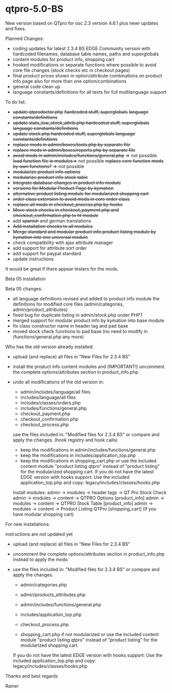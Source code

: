 # qtpro-5.0-BS
New version based on QTpro for osc 2.3 version 4.6.1 plus newr updates and fixes.

Planned Changes:
- coding updates for latest 2.3.4 BS EDGE Community version with hardcoded filenames, database table names, paths and superglobals
- content modules for product info, shopping cart
- hooked modifications or separate functions where possible to avoid core file changes (stock checks etc in checkout pages)
- final product prices shown in option/attribute combinations on product info page also for more than one option/combinations
- general code clean up
- language constants/definitions for all texts for full multilanguage support

To do list:
- <strike>update qtprodoctor.php</strike>
  <strike>hardcoded stuff, superglobals</strike>
  <strike>language constants/definitions</strike>
- <strike>update stats_low_stock_attrib.php
  hardcoded stuff, superglobals
  language constants/definitions</strike>
- <strike>update stock.php
  hardcoded stuff, superglobals
  language constants/definitions</strike>
- <strike>replace mods in admin/boxes/tools.php by separate file</strike>
- <strike>replace mods in admin/boxes/reports.php by separate file</strike>
- <strike>avoid mods in admin/includes/functions/general.php</strike> => not possible
  <strike>load function file in modules</strike>=> not possible
  <strike>replace core function mods by own functions?</strike> => not possible
- <strike>modularize product info options</strike>
- <strike>modularize product info stock table</strike>
- <strike>Integrate database changes in product info module</strike>
- <strike>versions for Modular Product Page by kymation</strike>
- <strike>alternative product listing module for modularized shopping cart</strike>
- <strike>order class extension to avoid mods in core order class</strike>
- <strike>replace all mods in checkout_process.php by hooks</strike>
- <strike>Move stock checks in checkout_payment.php and checkout_confirmation.php to ht module</strike>
- add <strike>spanish</strike> and german translations
- <strike>Add installation checks to all modules</strike>
- <strike>Merge standard and modular product info product listing module by kymation into one universal module</strike>
- check compatibility with ajax attribute manager
- add support for attribute sort order
- add support for paypal standard
- update instructions

It would be great if there appear testers for the mods.

Beta 05 installation

Beta 05 changes:
- all language definitions revised and added to product info module the definitions for modified core files (admin/categories, admin/product_attributes)
- fixed bug for duplicate listing in admin/stock.php under PHP7
- merged support for modular product info by kymation into base module
- fix class constructor name in header tag and pad base
- moved stock check functions to pad base (no need to modify in /functions/general.php any more)

Who has the old version already installed:

- upload (and replace) all files in "New Files for 2.3.4 BS"

- install the product info content modules and (IMPORTANT!) uncomment the complete options/attributes section in product_info.php
- undo all modifications of the old version in:
   - admin/includes/language/all files
   - includes/language/all files
   - includes/classes/orders.php
   - includes/functions/general.php
   - checkout_payment.php
   - checkout_confirmation.php
   - checkout_process.php
   
   use the files included in: "Modified files for 2.3.4 BS" or compare and apply the changes. (hook registry and hook calls)
   
   - keep the modifications in admin/includes/functions/general.php
   - keep the modifications in includes/application_top.php
   - keep the modifications in shopping_cart.php or use the included content module "product listing qtpro" instead of "product listing" for the modularized shopping cart.
   If you do not have the latest EDGE version with hooks support:
   Use the included application_top.php and copy: legacy/includes/classes/hooks.php
   
   Install modules:
   admin -> modules -> header tags -> QT Pro Stock Check
   admin -> modules -> content -> QTPRO Options [product_info]
   admin -> modules -> content -> QTPRO Stock Table [product_info]
   admin -> modules -> content -> Product Listing QTPro [shopping_cart]  (if you have modular shopping cart)

For new installations:

instructions are not updated yet
- upload (and replace) all files in "New Files for 2.3.4 BS"
- uncomment the complete options/attributes section in product_info.php instead to apply the mods
- use the files included in: "Modified files for 2.3.4 BS" or compare and apply the changes.
   - admin/categories.php
   - admin/products_attributes.php
   - admin/includes/functions/general.php
   - includes/application_top.php
   - checkout_process.php
    
    - shopping_cart.php if not modularized or use the included content module "product listing qtpro" instead of "product listing" for the modularized shopping cart.

   If you do not have the latest EDGE version with hooks support:
   Use the included application_top.php and copy: legacy/includes/classes/hooks.php   


Thanks and best regards

Rainer
